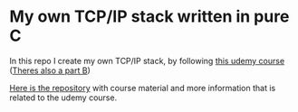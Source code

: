 # My own TCP/IP stack written in pure C

In this repo I create my own TCP/IP stack, by following [this udemy course](https://www.udemy.com/course/tcpipstack/learn/lecture/16305894#overview)
([Theres also a part B](https://www.udemy.com/course/tcpipstack_b/?referralCode=210EED3DDB079FA45AAF))

[Here is the repository](https://github.com/sachinites/tcpip_stack) with course material and more information that is related to the udemy course.